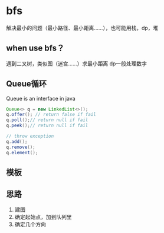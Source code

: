 # bfs
解决最小的问题（最小路径、最小距离……），也可能用栈，dp，堆
## when use bfs？
遇到二叉树，类似图（迷宫……）求最小距离
dp一般处理数字

## Queue循环
Queue is an interface in java
```java
Queue<> q = new LinkedList<>();
q.offer(); // return false if fail
q.poll();// return null if fail
q.peek();// return null if fail

// throw exception
q.add();
q.remove();
q.element();
```

## 模板

## 思路

1. 建图
2. 确定起始点，加到队列里
3. 确定几个方向